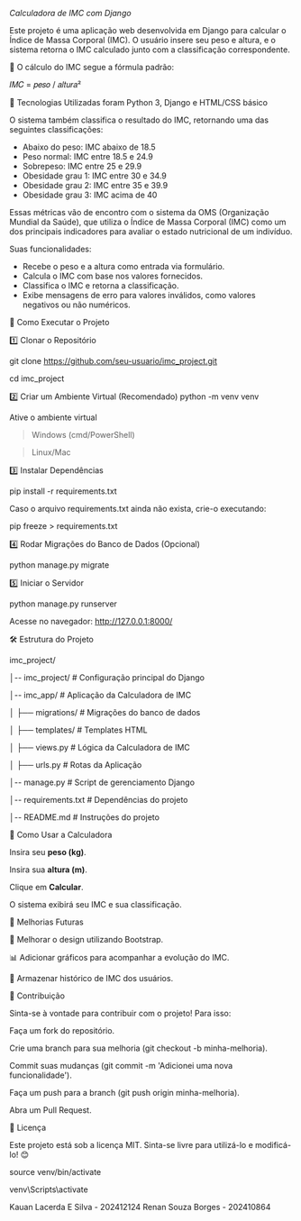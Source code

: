 *Calculadora de IMC com Django*

Este projeto é uma aplicação web desenvolvida em Django para calcular o Índice de Massa Corporal (IMC). O usuário insere seu peso e altura, 
e o sistema retorna o IMC calculado junto com a classificação correspondente.

📌 O cálculo do IMC segue a fórmula padrão:

𝐼𝑀𝐶 = 𝑝𝑒𝑠𝑜 / 𝑎𝑙𝑡𝑢𝑟𝑎²

🚀 Tecnologias Utilizadas foram Python 3, Django e HTML/CSS básico

O sistema também classifica o resultado do IMC, retornando uma das seguintes classificações:
 
- Abaixo do peso: IMC abaixo de 18.5
- Peso normal: IMC entre 18.5 e 24.9
- Sobrepeso: IMC entre 25 e 29.9
- Obesidade grau 1: IMC entre 30 e 34.9
- Obesidade grau 2: IMC entre 35 e 39.9
- Obesidade grau 3: IMC acima de 40
 
Essas métricas vão de encontro com o sistema da OMS (Organização Mundial da Saúde), que utiliza o Índice de Massa Corporal (IMC) como um dos principais indicadores para avaliar o estado nutricional de um indivíduo.

Suas funcionalidades:
 
- Recebe o peso e a altura como entrada via formulário.
- Calcula o IMC com base nos valores fornecidos.
- Classifica o IMC e retorna a classificação.
- Exibe mensagens de erro para valores inválidos, como valores negativos ou não numéricos.

📌 Como Executar o Projeto

1️⃣ Clonar o Repositório

git clone https://github.com/seu-usuario/imc_project.git

cd imc_project

2️⃣ Criar um Ambiente Virtual (Recomendado)
python -m venv venv

Ative o ambiente virtual

> Windows (cmd/PowerShell)

> Linux/Mac

3️⃣ Instalar Dependências


pip install -r requirements.txt

Caso o arquivo requirements.txt ainda não exista, crie-o executando:

pip freeze > requirements.txt


4️⃣ Rodar Migrações do Banco de Dados (Opcional)

python manage.py migrate


5️⃣ Iniciar o Servidor

python manage.py runserver

Acesse no navegador: http://127.0.0.1:8000/


🛠 Estrutura do Projeto

imc_project/

│-- imc_project/         # Configuração principal do Django

│-- imc_app/             # Aplicação da Calculadora de IMC

│   ├── migrations/      # Migrações do banco de dados

│   ├── templates/       # Templates HTML

│   ├── views.py         # Lógica da Calculadora de IMC

│   ├── urls.py          # Rotas da Aplicação

│-- manage.py            # Script de gerenciamento Django

│-- requirements.txt     # Dependências do projeto

│-- README.md            # Instruções do projeto


📌 Como Usar a Calculadora

Insira seu **peso (kg)**.

Insira sua **altura (m)**.

Clique em **Calcular**.

O sistema exibirá seu IMC e sua classificação.


📝 Melhorias Futuras


🎨 Melhorar o design utilizando Bootstrap.


📊 Adicionar gráficos para acompanhar a evolução do IMC.


📁 Armazenar histórico de IMC dos usuários.


🤝 Contribuição


Sinta-se à vontade para contribuir com o projeto! Para isso:

Faça um fork do repositório.

Crie uma branch para sua melhoria (git checkout -b minha-melhoria).

Commit suas mudanças (git commit -m 'Adicionei uma nova funcionalidade').

Faça um push para a branch (git push origin minha-melhoria).

Abra um Pull Request.

📜 Licença

Este projeto está sob a licença MIT. Sinta-se livre para utilizá-lo e modificá-lo! 😊

source venv/bin/activate

venv\Scripts\activate


Kauan Lacerda E Silva - 202412124
Renan Souza Borges - 202410864

